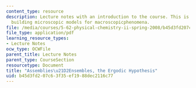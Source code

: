 ```yaml
---
content_type: resource
description: Lecture notes with an introduction to the course. This is a course in
  building microscopic models for macroscopicphenomena.
file: /media/courses/5-62-physical-chemistry-ii-spring-2008/b45d3fd207c63f35ef1988dec2116c77_01_562ln08.pdf
file_type: application/pdf
learning_resource_types:
- Lecture Notes
ocw_type: OCWFile
parent_title: Lecture Notes
parent_type: CourseSection
resourcetype: Document
title: "Assemblies\u21D2Ensembles, the Ergodic Hypothesis"
uid: b45d3fd2-07c6-3f35-ef19-88dec2116c77
---
```

